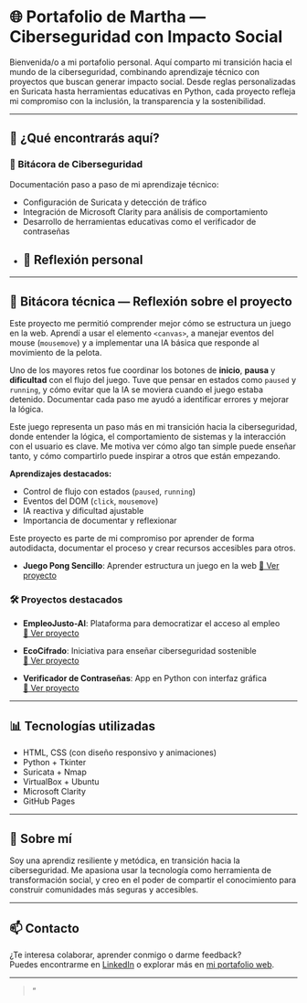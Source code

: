 # 🌐 Portafolio de Martha — Ciberseguridad con Impacto Social

Bienvenida/o a mi portafolio personal. Aquí comparto mi transición hacia el mundo de la ciberseguridad, combinando aprendizaje técnico con proyectos que buscan generar impacto social. Desde reglas personalizadas en Suricata hasta herramientas educativas en Python, cada proyecto refleja mi compromiso con la inclusión, la transparencia y la sostenibilidad.

---

## 🚀 ¿Qué encontrarás aquí?

### 🧭 Bitácora de Ciberseguridad
Documentación paso a paso de mi aprendizaje técnico:
- Configuración de Suricata y detección de tráfico
- Integración de Microsoft Clarity para análisis de comportamiento
- Desarrollo de herramientas educativas como el verificador de contraseñas
- ## 🧭 Reflexión personal

---

## 📒 Bitácora técnica — Reflexión sobre el proyecto

Este proyecto me permitió comprender mejor cómo se estructura un juego en la web. Aprendí a usar el elemento `<canvas>`, a manejar eventos del mouse (`mousemove`) y a implementar una IA básica que responde al movimiento de la pelota.

Uno de los mayores retos fue coordinar los botones de **inicio**, **pausa** y **dificultad** con el flujo del juego. Tuve que pensar en estados como `paused` y `running`, y cómo evitar que la IA se moviera cuando el juego estaba detenido. Documentar cada paso me ayudó a identificar errores y mejorar la lógica.

Este juego representa un paso más en mi transición hacia la ciberseguridad, donde entender la lógica, el comportamiento de sistemas y la interacción con el usuario es clave. Me motiva ver cómo algo tan simple puede enseñar tanto, y cómo compartirlo puede inspirar a otros que están empezando.

**Aprendizajes destacados:**
- Control de flujo con estados (`paused`, `running`)
- Eventos del DOM (`click`, `mousemove`)
- IA reactiva y dificultad ajustable
- Importancia de documentar y reflexionar

Este proyecto es parte de mi compromiso por aprender de forma autodidacta, documentar el proceso y crear recursos accesibles para otros.
- **Juego Pong Sencillo**: Aprender estructura un juego en la web
  [🔗 Ver proyecto](https://github.com/MARTHA-1975/juego_de_pong_sencillo)

### 🛠️ Proyectos destacados
- **EmpleoJusto-AI**: Plataforma para democratizar el acceso al empleo  
  [🔗 Ver proyecto](https://github.com/MARTHA-1975/EmpleoJusto-AI)

- **EcoCifrado**: Iniciativa para enseñar ciberseguridad sostenible  
  [🔗 Ver proyecto](https://github.com/MARTHA-1975/EcoCifrado)

- **Verificador de Contraseñas**: App en Python con interfaz gráfica  
  [🔗 Ver proyecto](https://github.com/MARTHA-1975/verificador.py)

---

## 📊 Tecnologías utilizadas

- HTML, CSS (con diseño responsivo y animaciones)
- Python + Tkinter
- Suricata + Nmap
- VirtualBox + Ubuntu
- Microsoft Clarity
- GitHub Pages

---

## 🌱 Sobre mí

Soy una aprendiz resiliente y metódica, en transición hacia la ciberseguridad. Me apasiona usar la tecnología como herramienta de transformación social, y creo en el poder de compartir el conocimiento para construir comunidades más seguras y accesibles.

---

## 📫 Contacto

¿Te interesa colaborar, aprender conmigo o darme feedback?  
Puedes encontrarme en [LinkedIn](https://www.linkedin.com/in/martha-1975) o explorar más en [mi portafolio web](https://martha-1975.github.io/).

---

> “
